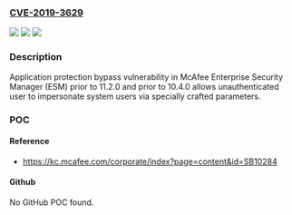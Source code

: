 ### [CVE-2019-3629](https://cve.mitre.org/cgi-bin/cvename.cgi?name=CVE-2019-3629)
![](https://img.shields.io/static/v1?label=Product&message=McAfee%20Enterprise%20Security%20Manager%20(ESM)&color=blue)
![](https://img.shields.io/static/v1?label=Version&message=11.x%3C%2011.2.0%20&color=brighgreen)
![](https://img.shields.io/static/v1?label=Vulnerability&message=Application%20protection%20bypass%20vulnerability&color=brighgreen)

### Description

Application protection bypass vulnerability in McAfee Enterprise Security Manager (ESM) prior to 11.2.0 and prior to 10.4.0 allows unauthenticated user to impersonate system users via specially crafted parameters.

### POC

#### Reference
- https://kc.mcafee.com/corporate/index?page=content&id=SB10284

#### Github
No GitHub POC found.

